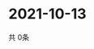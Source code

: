 # 2021-10-13
  共 0条

  <!-- BEGIN -->
  <!-- 最后更新时间Wed Oct 13 2021 11:02:23 GMT+0000 (Coordinated Universal Time) -->
  
  <!-- END -->
  
  